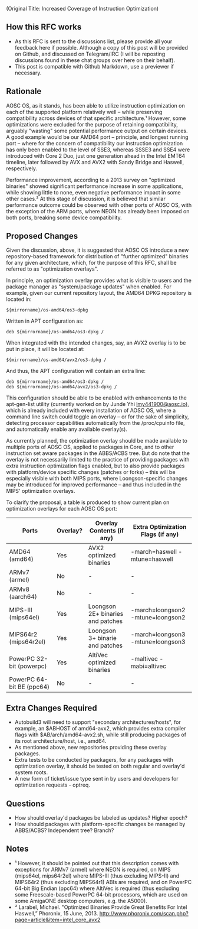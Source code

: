 (Original Title: Increased Coverage of Instruction Optimization)

How this RFC works
------------------

- As this RFC is sent to the discussions list, please provide all your feedback here if possible. Although a copy of this post will be provided on Github, and discussed on Telegram/IRC (I will be reposting discussions found in these chat groups over here on their behalf).
- This post is compatible with Github Markdown, use a previewer if necessary.

Rationale
---------

AOSC OS, as it stands, has been able to utilize instruction optimization on each of the supported platform relatively well – while preserving compatibility across devices of that specific architecture.¹ However, some optimizations were excluded for the purpose of retaining compatibility, arguably "wasting" some potential performance output on certain devices. A good example would be our AMD64 port – principle, and longest running port – where for the concern of compatibility our instruction optimization has only been enabled to the level of SSE3, whereas SSSE3 and SSE4 were introduced with Core 2 Duo, just one generation ahead in the Intel EMT64 timeline, later followed by AVX and AVX2 with Sandy Bridge and Haswell, respectively.

Performance improvement, according to a 2013 survey on "optimized binaries" showed significant performance increase in some applications, while showing little to none, even negative performance impact in some other cases.² At this stage of discussion, it is believed that similar performance outcome could be observed with other ports of AOSC OS, with the exception of the ARM ports, where NEON has already been imposed on both ports, breaking some device compatibility.

Proposed Changes
----------------

Given the discussion, above, it is suggested that AOSC OS introduce a new repository-based framework for distribution of "further optimized" binaries for any given architecture, which, for the purpose of this RFC, shall be referred to as "optimization overlays".

In principle, an optimization overlay provides what is visible to users and the package manager as "system/package updates" when enabled. For example, given our current repository layout, the AMD64 DPKG repository is located in:

    ${mirrorname}/os-amd64/os3-dpkg

Written in APT configuration as:

    deb ${mirrorname}/os-amd64/os3-dpkg /

When integrated with the intended changes, say, an AVX2 overlay is to be put in place, it will be located at:

    ${mirrorname}/os-amd64/avx2/os3-dpkg /

And thus, the APT configuration will contain an extra line:

    deb ${mirrorname}/os-amd64/os3-dpkg /
    deb ${mirrorname}/os-amd64/avx2/os3-dpkg /

This configuration should be able to be enabled with enhancements to the apt-gen-list utility (currently worked on by Junde Yhi <lmy441900@aosc.io>), which is already included with every installation of AOSC OS, where a command line switch could toggle an overlay – or for the sake of simplicity, detecting processor capabilities automatically from the /proc/cpuinfo file, and automatically enable any available overlay(s).

As currently planned, the optimization overlay should be made available to multiple ports of AOSC OS, applied to packages in Core, and to other instruction set aware packages in the ABBS/ACBS tree. But do note that the overlay is not necessarily limited to the practice of providing packages with extra instruction optimization flags enabled, but to also provide packages with platform/device specific changes (patches or forks) – this will be especially visible with both MIPS ports, where Loongson-specific changes may be introduced for improved performance – and thus included in the MIPS' optimization overlays.

To clarify the proposal, a table is produced to show current plan on optimization overlays for each AOSC OS port:

| Ports                     | Overlay? | Overlay Contents (if any)         | Extra Optimization Flags (if any) |
|---------------------------|----------|-----------------------------------|-----------------------------------|
| AMD64 (amd64)             | Yes      | AVX2 optimized binaries           | -march=haswell -mtune=haswell     |
| ARMv7 (armel)             | No       | -                                 | -                                 |
| ARMv8 (aarch64)           | No       | -                                 | -                                 |
| MIPS-III (mips64el)       | Yes      | Loongson 2E+ binaries and patches | -march=loongson2 -mtune=loongson2 |
| MIPS64r2 (mips64r2el)     | Yes      | Loongson 3+ binarie and patches   | -march=loongson3 -mtune=loongson3 |
| PowerPC 32-bit (powerpc)  | Yes      | AltiVec optimized binaries        | -maltivec -mabi=altivec           |
| PowerPC 64-bit BE (ppc64) | No       | -                                 | -                                 |

Extra Changes Required
----------------------

- Autobuild3 will need to support "secondary architectures/hosts", for example, an $ABHOST of amd64-avx2, which provides extra compiler flags with $AB/arch/amd64-avx2.sh, while still producing packages of its root architecture/host, i.e., amd64.
- As mentioned above, new repositories providing these overlay packages.
- Extra tests to be conducted by packagers, for any packages with optimization overlay, it should be tested on both regular and overlay'd system roots.
- A new form of ticket/issue type sent in by users and developers for optimization requests - optreq.

Questions
---------

- How should overlay'd packages be labeled as updates? Higher epoch?
- How should packages with platform-specific changes be managed by ABBS/ACBS? Independent tree? Branch?

Notes
-----

- ¹ However, it should be pointed out that this description comes with exceptions for ARMv7 (armel) where NEON is required, on MIPS (mips64el, mips64r2el) where MIPS-III (thus excluding MIPS-II) and MIPS64r2 (thus excluding MIPS64r1) ABIs are required, and on PowerPC 64-bit Big Endian (ppc64) where AltiVec is required (thus excluding some Freescale-based PowerPC 64-bit processors, which are used on some AmigaONE desktop computers, e.g. the A5000).
- ² Larabel, Michael. "Optimized Binaries Provide Great Benefits For Intel Haswell,” Phoronix, 15 June, 2013. http://www.phoronix.com/scan.php?page=article&item=intel_core_avx2
